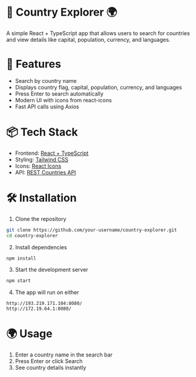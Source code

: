 # 📌 Country Explorer 🌍
A simple React + TypeScript app that allows users to search for countries and view details like capital, population, currency, and languages.


# 🚀 Features
- Search by country name
- Displays country flag, capital, population, currency, and languages
- Press Enter to search automatically
- Modern UI with icons from react-icons
- Fast API calls using Axios

# 📦 Tech Stack
- Frontend: [React + TypeScript](https://react.dev/learn/typescript)
- Styling: [Tailwind CSS](https://tailwindcss.com/)
- Icons: [React Icons](https://www.npmjs.com/package/react-icons)
- API: [REST Countries API](https://restcountries.com)

# 🛠️ Installation
1. Clone the repository
```sh
git clone https://github.com/your-username/country-explorer.git
cd country-explorer
```
2. Install dependencies
```sh
npm install
```
3. Start the development server
```sh
npm start
```
4. The app will run on either
```
http://193.219.171.104:8080/
http://172.19.64.1:8080/
```
# 🌍 Usage
1. Enter a country name in the search bar
2. Press Enter or click Search
3. See country details instantly